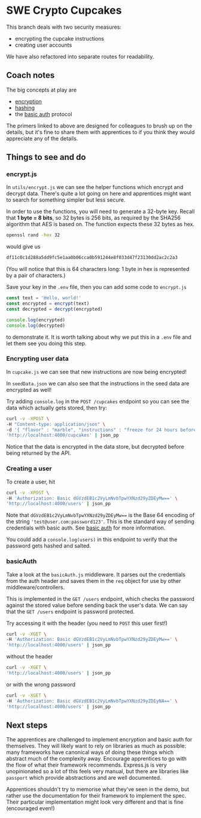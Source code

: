 # SWE Crypto Cupcakes

This branch deals with two security measures:

- encrypting the cupcake instructions
- creating user accounts

We have also refactored into separate routes for readability.

## Coach notes

The big concepts at play are

- [encryption](https://swe-docs.netlify.app/backend/encryption)
- [hashing](https://swe-docs.netlify.app/backend/hashing)
- the [basic auth](https://swe-docs.netlify.app/backend/basic-auth.html)
  protocol

The primers linked to above are designed for colleagues to brush up on the
details, but it's fine to share them with apprentices to if you think they would
appreciate any of the details.

## Things to see and do

### encrypt.js

In `utils/encrypt.js` we can see the helper functions which encrypt and decrypt
data. There's quite a lot going on here and apprentices might want to search for
something simpler but less secure.

In order to use the functions, you will need to generate a 32-byte key. Recall
that **1 byte = 8 bits**, so 32 bytes is 256 bits, as required by the SHA256
algorithm that AES is based on. The function expects these 32 bytes as hex.

```bash
openssl rand -hex 32
```

would give us

```bash
df11c0c1d288a5dd9fc5e1aa0b06cca0b591244e8f033d47f23130dd2ac2c2a3
```

(You will notice that this is 64 characters long: 1 byte in hex is represented
by a pair of characters.)

Save your key in the `.env` file, then you can add some code to `encrypt.js`

```js
const text = 'Hello, world!'
const encrypted = encrypt(text)
const decrypted = decrypt(encrypted)

console.log(encrypted)
console.log(decrypted)
```

to demonstrate it. It is worth talking about why we put this in a `.env` file
and let them see you doing this step.

### Encrypting user data

In `cupcake.js` we can see that new instructions are now being encrypted!

In `seedData.json` we can also see that the instructions in the seed data are encrypted as well!

Try adding `console.log` in the `POST /cupcakes` endpoint so you can see the data
which actually gets stored, then try:

```bash
curl -v -XPOST \
-H "Content-type: application/json" \
-d '{ "flavor" : "marble", "instructions" : "freeze for 24 hours beforehand" }' \
'http://localhost:4000/cupcakes' | json_pp
```

Notice that the data is encrypted in the data store, but decrypted before being
returned by the API.

### Creating a user

To create a user, hit

```bash
curl -v -XPOST \
-H 'Authorization: Basic dGVzdEB1c2VyLmNvbTpwYXNzd29yZDEyMw==' \
'http://localhost:4000/users' | json_pp
```

Note that `dGVzdEB1c2VyLmNvbTpwYXNzd29yZDEyMw==` is the Base 64 encoding of the
string `'test@user.com:password123'`. This is the standard way of sending
credentials with basic auth. See
[basic auth](https://swe-docs.netlify.app/backend/basic-auth.html) for more
information.

You could add a `console.log(users)` in this endpoint to verify that the
password gets hashed and salted.

### basicAuth

Take a look at the `basicAuth.js` middleware. It parses out the credentials from
the auth header and saves them in the `req` object for use by other
middleware/controllers.

This is implemented in the `GET /users` endpoint, which checks the password
against the stored value before sending back the user's data. We can say that
the `GET /users` endpoint is password protected.

Try accessing it with the header (you need to `POST` this user first!)

```bash
curl -v -XGET \
-H 'Authorization: Basic dGVzdEB1c2VyLmNvbTpwYXNzd29yZDEyMw==' \
'http://localhost:4000/users' | json_pp
```

without the header

```bash
curl -v -XGET \
'http://localhost:4000/users' | json_pp
```

or with the wrong password

```bash
curl -v -XGET \
-H 'Authorization: Basic dGVzdEB1c2VyLmNvbTpwYXNzd29yZDEyNA==' \
'http://localhost:4000/users' | json_pp
```

## Next steps

The apprentices are challenged to implement encryption and basic auth for
themselves. They will likely want to rely on libraries as much as possible: many
frameworks have canonical ways of doing these things which abstract much of the
complexity away. Encourage apprentices to go with the flow of what their
framework recommends. Express.js is very unopinionated so a lot of this feels
very manual, but there are libraries like `passport` which provide abstractions
and are well documented.

Apprentices shouldn't try to memorise what they've seen in the demo, but rather
use the documentation for their framework to implement the spec. Their
particular implementation might look very different and that is fine (encouraged
even!)
